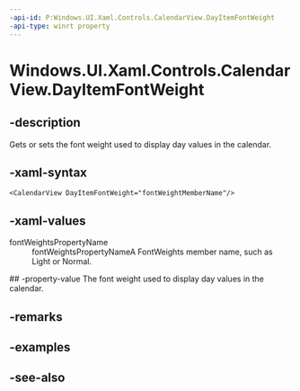 ```yaml
---
-api-id: P:Windows.UI.Xaml.Controls.CalendarView.DayItemFontWeight
-api-type: winrt property
---
```


<!-- Property syntax
public Windows.UI.Text.FontWeight DayItemFontWeight { get;  set; }
-->

# Windows.UI.Xaml.Controls.CalendarView.DayItemFontWeight

## -description
Gets or sets the font weight used to display day values in the calendar.



## -xaml-syntax
```xaml
<CalendarView DayItemFontWeight="fontWeightMemberName"/>
```


## -xaml-values
<dl><dt>fontWeightsPropertyName</dt><dd>fontWeightsPropertyNameA FontWeights member name, such as Light or Normal.</dd>
</dl>
## -property-value
The font weight used to display day values in the calendar.

## -remarks

## -examples

## -see-also
